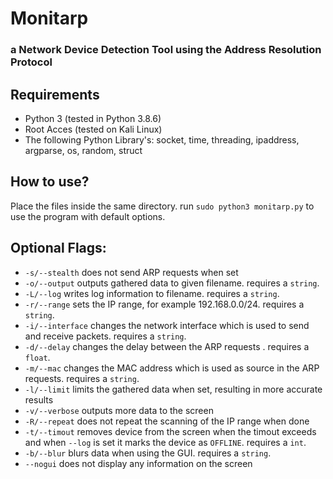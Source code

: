 # Monitarp
### a Network Device Detection Tool using the Address Resolution Protocol

## Requirements
* Python 3 (tested in Python 3.8.6)
* Root Acces (tested on Kali Linux)
* The following Python Library's: socket, time, threading, ipaddress, argparse, os, random, struct




## How to use?
Place the files inside the same directory.
run `sudo python3 monitarp.py` to use the program with default options.



## Optional Flags:
* `-s/--stealth` does not send ARP requests when set
* `-o/--output` outputs gathered data to given filename. requires a `string`.
* `-L/--log` writes log information to filename. requires a `string`.
* `-r/--range` sets the IP range, for example 192.168.0.0/24. requires a `string`.
* `-i/--interface` changes the network interface which is used to send and receive packets. requires a `string`.
* `-d/--delay` changes the delay between the ARP requests . requires a `float`.
* `-m/--mac` changes the MAC address which is used as source in the ARP requests. requires a `string`.
* `-l/--limit` limits the gathered data when set, resulting in more accurate results
* `-v/--verbose` outputs more data to the screen
* `-R/--repeat` does not repeat the scanning of the IP range when done
* `-t/--timout` removes device from the screen when the timout exceeds and when `--log` is set it marks the device as `OFFLINE`. requires a `int`.
* `-b/--blur` blurs data when using the GUI. requires a `string`.
* `--nogui` does not display any information on the screen
